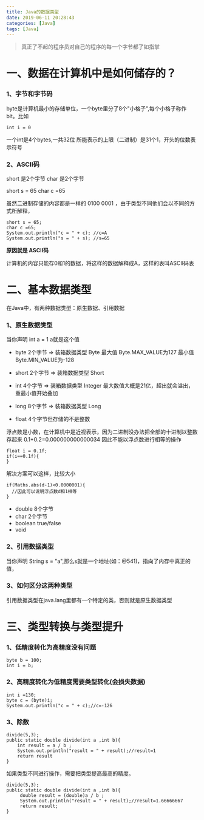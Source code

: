 ```yaml
---
title: Java的数据类型
date: 2019-06-11 20:28:43
categories: [Java]
tags: [Java]
---
```


> 真正了不起的程序员对自己的程序的每一个字节都了如指掌

# 一、数据在计算机中是如何储存的？

### 1、字节和字节码

byte是计算机最小的存储单位，一个byte里分了8个"小格子",每个小格子称作bit。比如 

```
int i = 0
```

一个int是4个bytes,一共32位 所能表示的上限（二进制）是31个1，开头的位数表示符号

### 2、ASCII码

short 是2个字节
char 是2个字节
 
short s = 65
char c =65

虽然二进制存储的内容都是一样的 0100 0001 ，由于类型不同他们会以不同的方式所解释，
 
```
short s = 65;
char c =65;
System.out.println("c = " + c); //c=A
System.out.println("s = " + s); //s=65
```

**原因就是 ASCII码**

计算机的内容只能存0和1的数据，将这样的数据解释成A，这样的表叫ASCII码表
 
# 二、基本数据类型

在Java中，有两种数据类型：原生数据、引用数据

### 1、原生数据类型

当你声明 int a = 1  a就是这个值

- byte 2个字节 => 装箱数据类型 Byte  最大值 Byte.MAX_VALUE为127 最小值 Byte.MIN_VALUE为-128

- short 2个字节 => 装箱数据类型 Short
 
- int 4个字节 => 装箱数据类型 Integer  最大数值大概是21亿，超出就会溢出，重最小值开始叠加

- long 8个字节 => 装箱数据类型 Long

- float 4个字节但存储的不是整数

浮点数是小数，在计算机中是近视表示，因为二进制没办法把全部的十进制以整数存起来
0.1+0.2=0.000000000000034
因此不能以浮点数进行相等的操作

```
float i = 0.1f;
if(i==0.1f){
}

```
解决方案可以这样，比较大小
```
if(Maths.abs(d-1)<0.0000001){
  //因此可以说明浮点数d和1相等
}
```
- double 8个字节
- char 2个字节
- boolean true/false
- void

### 2、引用数据类型

当你声明 String s = "a",那么s就是一个地址(如：@541)，指向了内存中真正的值，

### 3、如何区分这两种类型

引用数据类型在java.lang里都有一个特定的类，否则就是原生数据类型

# 三、类型转换与类型提升

### 1、低精度转化为高精度没有问题
```
byte b = 100;
int i = b;
```

### 2、高精度转化为低精度需要类型转化(会损失数据)
```
int i =130;
byte c = (byte)i;
System.out.println("c = " + c);//c=-126
```

### 3、除数

```
divide(5,3);
public static double divide(int a ,int b){
    int result = a / b ; 
    System.out.println("result = " + result);//result=1
    return result
}

```
如果类型不同进行操作，需要把类型提高最高的精度。

```
divide(5,3);
public static double divide(int a ,int b){
     double result = (double)a / b ;
     System.out.println("result = " + result);//result=1.66666667
     return result;
}
```

